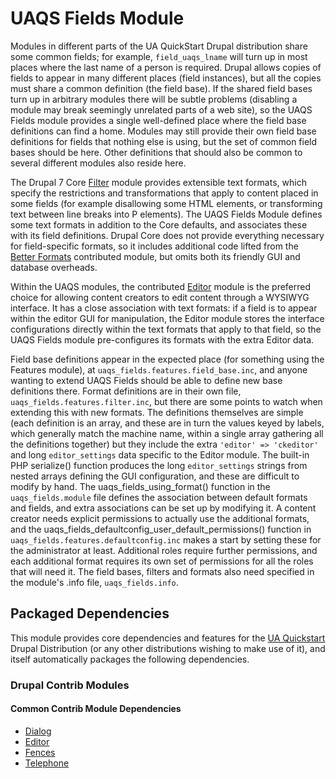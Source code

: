 # UAQS Fields Module

Modules in different parts of the UA QuickStart Drupal distribution share some common fields; for example, `field_uaqs_lname` will turn up in most places where the last name of a person is required. Drupal allows copies of fields to appear in many different places (field instances), but all the copies must share a common definition (the field base). If the shared field bases turn up in arbitrary modules there will be subtle problems (disabling a module may break seemingly unrelated parts of a web site), so the UAQS Fields module provides a single well-defined place where the field base definitions can find a home. Modules may still provide their own field base definitions for fields that nothing else is using, but the set of common field bases should be here. Other definitions that should also be common to several different modules also reside here.

The Drupal 7 Core [Filter](https://www.drupal.org/documentation/modules/filter) module provides extensible text formats, which specify the restrictions and transformations that apply to content placed in some fields (for example disallowing some HTML elements, or transforming text between line breaks into P elements). The UAQS Fields Module defines some text formats in addition to the Core defaults, and associates these with its field definitions. Drupal Core does not provide everything necessary for field-specific formats, so it includes additional code lifted from the [Better Formats](https://www.drupal.org/project/better_formats) contributed module, but omits both its friendly GUI and database overheads.

Within the UAQS modules, the contributed [Editor](https://www.drupal.org/project/editor) module is the preferred choice for allowing content creators to edit content through a WYSIWYG interface. It has a close association with text formats: if a field is to appear within the editor GUI for manipulation, the Editor module stores the interface configurations directly within the text formats that apply to that field, so the UAQS Fields module pre-configures its formats with the extra Editor data.

Field base definitions appear in the expected place (for something using the Features module), at `uaqs_fields.features.field_base.inc`, and anyone wanting to extend UAQS Fields should be able to define new base definitions there. Format definitions are in their own file, `uaqs_fields.features.filter.inc`, but there are some points to watch when extending this with new formats. The definitions themselves are simple (each definition is an array, and these are in turn the values keyed by labels, which generally match the machine name, within a single array gathering all the definitions together) but they include the extra `'editor' => 'ckeditor'` and long `editor_settings` data specific to the Editor module. The built-in PHP serialize() function produces the long `editor_settings` strings from nested arrays defining the GUI configuration, and these are difficult to modify by hand. The uaqs_fields_using_format() function in the `uaqs_fields.module` file defines the association between default formats and fields, and extra associations can be set up by modifying it. A content creator needs explicit permissions to actually use the additional formats, and the uaqs_fields_defaultconfig_user_default_permissions() function in `uaqs_fields.features.defaultconfig.inc` makes a start by setting these for the administrator at least. Additional roles require further permissions, and each additional format requires its own set of permissions for all the roles that will need it. The field bases, filters and formats also need specified in the module's .info file, `uaqs_fields.info`.

## Packaged Dependencies

This module provides core dependencies and features for the [UA Quickstart](https://bitbucket.org/ua_drupal/ua_quickstart) Drupal Distribution (or any other distributions wishing to make use of it), and itself automatically packages the following dependencies.

### Drupal Contrib Modules

#### Common Contrib Module Dependencies
- [Dialog](https://www.drupal.org/project/dialog)
- [Editor](https://www.drupal.org/project/editor)
- [Fences](https://www.drupal.org/project/fences)
- [Telephone](https://www.drupal.org/project/telephone)
